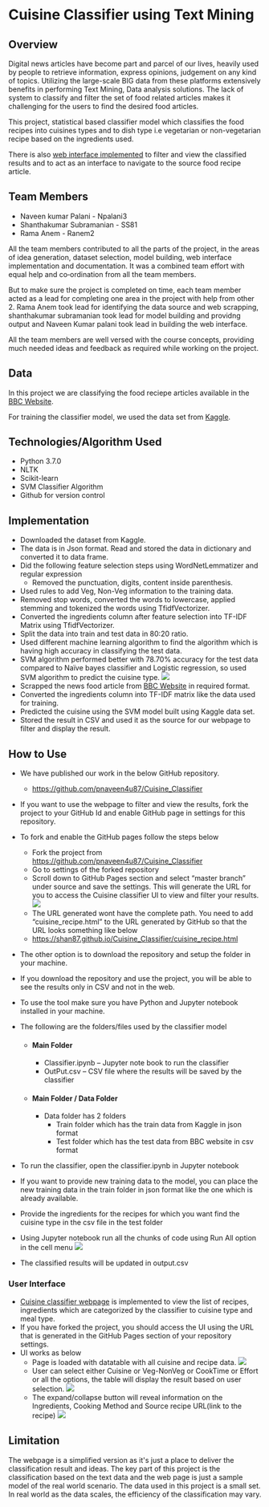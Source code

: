 # Cuisine Classifier using Text Mining

## Overview
Digital news articles have become part and parcel of our lives, heavily used by people to retrieve information, express opinions, judgement on any kind of topics. Utilizing the large-scale BIG data from these platforms extensively benefits in performing Text Mining, Data analysis solutions.
The lack of system to classify and filter the set of food related articles makes it challenging for the users to find the desired food articles. 

This project, statistical based classifier model which classifies the food recipes into cuisines types and to dish type i.e vegetarian or non-vegetarian recipe based on the ingredients used. 

There is also [web interface implemented](https://pnaveen4u87.github.io/Cuisine_Classifier/cuisine_recipe.html)  to filter and view the classified results and to act as an interface to navigate to the source food recipe article.


## Team Members
- Naveen kumar Palani - Npalani3
- Shanthakumar Subramanian - SS81
- Rama Anem - Ranem2

All the team members contributed to all the parts of the project, in the areas of idea generation, dataset selection, model building,  web interface implementation and documentation. It was a combined team effort with equal help and co‐ordination from all the
team members.

But to make sure the project is completed on time, each team member acted as a lead for completing one area in the project with help from other 2. Rama Anem took lead for identifying the data source and web scrapping, shanthakumar subramanian took lead for model building and providng output and Naveen Kumar palani took lead in building the web interface. 

All the team members are well versed with the course concepts, providing much needed ideas and
feedback as required while working on the project.


## Data
In this project we are classifying the food reciepe articles available in the [BBC Website](https://www.bbcgoodfood.com/recipes/category/cuisines).

For training the classifier model, we used the data set from [Kaggle](https://www.kaggle.com/c/whats-cooking/data).


## Technologies/Algorithm Used
- Python 3.7.0
- NLTK
- Scikit-learn
- SVM Classifier Algorithm
- Github for version control

## Implementation
- Downloaded the dataset from Kaggle.
- The data is in Json format. Read and stored the data in dictionary and converted it to data frame.
- Did the following feature selection steps using WordNetLemmatizer and regular expression 
  - Removed the punctuation, digits, content inside parenthesis.
- Used rules to add Veg, Non-Veg information to the training data.
- Removed stop words, converted the words to lowercase, applied stemming and tokenized the words using TfidfVectorizer.
- Converted the ingredients column after feature selection into TF-IDF Matrix using TfidfVectorizer.
- Split the data into train and test data in 80:20 ratio.
- Used different machine learning algorithm to find the algorithm which is having high accuracy in classifying the test data.
- SVM algorithm performed better with 78.70% accuracy for the test data compared to Naïve bayes classifier and Logistic regression, so used SVM algorithm to predict the cuisine type.
![](Images/SVM_Metrics.PNG)
- Scrapped the news food article from [BBC Website](https://www.bbcgoodfood.com/recipes/category/cuisines) in required format.
- Converted the ingredients column into TF-IDF matrix like the data used for training.
- Predicted the cuisine using the SVM model built using Kaggle data set.
- Stored the result in CSV and used it as the source for our webpage to filter and display the result.

## How to Use
- We have published our work in the below GitHub repository.
  - https://github.com/pnaveen4u87/Cuisine_Classifier
- If you want to use the webpage to filter and view the results, fork the project to your GitHub Id and enable GitHub page in settings for this repository.
- To fork and enable the GitHub pages follow the steps below
  - Fork the project  from https://github.com/pnaveen4u87/Cuisine_Classifier
  - Go to settings of the forked repository
  - Scroll down to GitHub Pages  section and select “master branch” under source and save the settings. This  will generate the URL for you to access the Cuisine classifier UI to view and filter your results.
  ![](Images/GitHubPages.png)  
  - The URL generated wont have the complete path. You need to add “cuisine_recipe.html”  to the URL generated by GitHub so that the URL looks something like below
  - https://shan87.github.io/Cuisine_Classifier/cuisine_recipe.html

- The other option is to download the repository and setup the folder in your machine.
- If you download the repository and use the project, you will be able to see the results only in CSV and not in the web.
- To use the tool make sure you have Python and Jupyter notebook installed in your machine.
- The following are the folders/files used by the classifier model
  - #### Main Folder
    - Classifier.ipynb – Jupyter note book to run the classifier
    - OutPut.csv – CSV file where the results will be saved by the classifier
  - #### Main Folder / Data Folder
    - Data folder has 2 folders
      - Train folder which has the train data from Kaggle in json format
      - Test folder which has the test data from BBC website in csv format
- To run the classifier, open the classifier.ipynb in Jupyter notebook
- If you want to provide new training data to the model, you can place the new training data in the train folder in json format like the one which is already available.
- Provide the ingredients for the recipes for which you want find the cuisine type in the csv file in the test folder
- Using Jupyter notebook run all the chunks of code using Run All option in the cell menu
![](Images/Jupyter_Runall.png)
- The classified results will be updated in output.csv
### User Interface
- [Cuisine classifier webpage](https://pnaveen4u87.github.io/Cuisine_Classifier/cuisine_recipe.html) is implemented to view the list of recipes, ingredients which are categorized by the classifier to cuisine type and meal type.
- If you have forked the project, you should access the UI using the URL that is generated  in the GitHub Pages section of your repository settings.
- UI works as below
  - Page is loaded with datatable with all cuisine and recipe data.
![](Images/default_page.png)
  - User can select either Cuisine or Veg-NonVeg or CookTime or Effort or all the options, the table will display the result based on user selection. 
![](Images/select_options.png)
  - The expand/collapse button will reveal information on the Ingredients, Cooking Method and Source recipe URL(link to the recipe)
![](Images/expand_collapse.png)
  
## Limitation
The webpage is a simplified version as it's just a place to deliver the classification result and ideas. The key part of this project is the classification based on the text data and the web page is just a sample model of the real world scenario. The data used in this project is a small set. In real world as the data scales, the efficiency of the classification may vary.


